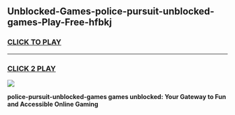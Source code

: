 
## Unblocked-Games-police-pursuit-unblocked-games-Play-Free-hfbkj
<h3>
<a href="https://premium76.site?title=police-pursuit-unblocked-games&ref=23A">CLICK TO PLAY</a></h3>
<hr>

<h3>
<a href="https://premium76.site?title=police-pursuit-unblocked-games&ref=23A">CLICK 2 PLAY</a>
  
</h3>

<a href="https://premium76.site?title=police-pursuit-unblocked-games&ref=23A"><img src="https://clearcache.store/games.png"></a>


**police-pursuit-unblocked-games games unblocked: Your Gateway to Fun and Accessible Online Gaming**
